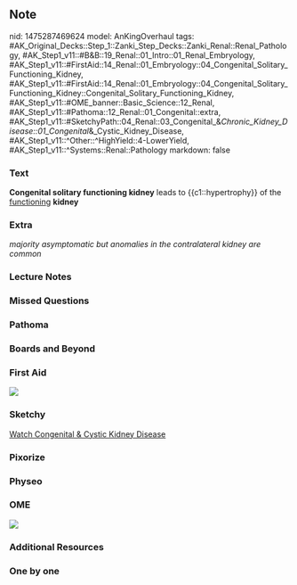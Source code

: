 ## Note
nid: 1475287469624
model: AnKingOverhaul
tags: #AK_Original_Decks::Step_1::Zanki_Step_Decks::Zanki_Renal::Renal_Pathology, #AK_Step1_v11::#B&B::19_Renal::01_Intro::01_Renal_Embryology, #AK_Step1_v11::#FirstAid::14_Renal::01_Embryology::04_Congenital_Solitary_Functioning_Kidney, #AK_Step1_v11::#FirstAid::14_Renal::01_Embryology::04_Congenital_Solitary_Functioning_Kidney::Congenital_Solitary_Functioning_Kidney, #AK_Step1_v11::#OME_banner::Basic_Science::12_Renal, #AK_Step1_v11::#Pathoma::12_Renal::01_Congenital::extra, #AK_Step1_v11::#SketchyPath::04_Renal::03_Congenital_&_Chronic_Kidney_Disease::01_Congenital_&_Cystic_Kidney_Disease, #AK_Step1_v11::^Other::^HighYield::4-LowerYield, #AK_Step1_v11::^Systems::Renal::Pathology
markdown: false

### Text
<div>
  <b>Congenital solitary functioning kidney</b> leads to
  {{c1::hypertrophy}} of the <u>functioning</u> <b>kidney</b>
</div>

### Extra
<i>majority asymptomatic but anomalies in the contralateral kidney
are common</i>

### Lecture Notes


### Missed Questions


### Pathoma


### Boards and Beyond


### First Aid
<img src="tmpLPMR8c.png">

### Sketchy
<a href=
"https://dashboard.sketchy.com/study/medical/courses/medical-pathophysiology/units/medical-pathophysiology-renal/videos/medical-pathophysiology-renal-congenital-and-chronic-kidney-disease-congenital-and-cystic-kidney-disease?utm_source=anki&utm_medium=partnership&utm_campaign=february_update&utm_content=medical">
Watch Congenital & Cystic Kidney Disease</a>

### Pixorize


### Physeo


### OME
<div class="ome-widget">
  <a href="https://onlinemeded.org/spa/renal?ref=anki"><img src=
  "_OME_AnkiFlashcards_Topic_3.png"></a>
</div>

### Additional Resources


### One by one

